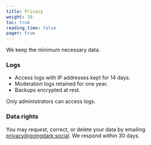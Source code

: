 ```yaml
---
title: Privacy
weight: 10
toc: true
reading_time: false
pager: true
---
```


We keep the minimum necessary data.

### Logs

- Access logs with IP addresses kept for 14 days.
- Moderation logs retained for one year.
- Backups encrypted at rest.

Only administrators can access logs.

### Data rights

You may request, correct, or delete your data by emailing privacy@goingdark.social. We respond within 30 days.

